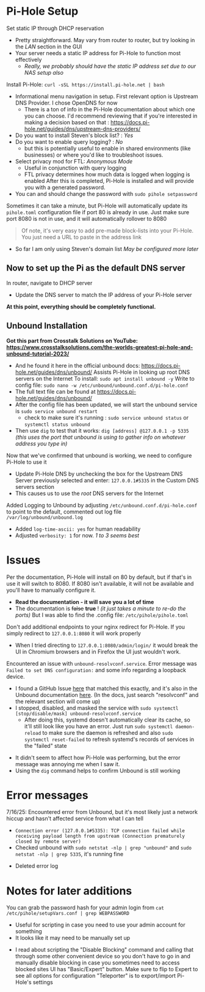# Pi-Hole Setup
Set static IP through DHCP reservation
- Pretty straightforward. May vary from router to router, but try looking in the *LAN* section in the GUI
- Your server needs a static IP address for Pi-Hole to function most effectively
	* *Really, we probably should have the static IP address set due to our NAS setup also*

Install Pi-Hole: `curl -sSL https://install.pi-hole.net | bash`
- Informational menu navigation in setup. First relevant option is Upstream DNS Provider. I chose OpenDNS for now
	* There is a ton of info in the Pi-Hole documentation about which one you can choose. I'd recommend reviewing that if you're interested in making a decision based on that : https://docs.pi-hole.net/guides/dns/upstream-dns-providers/
- Do you want to install Steven's block list? : *Yes*
- Do you want to enable query logging? : *No* 
	* but this is potentially useful to enable in shared environments (like businesses) or where you'd like to troubleshoot issues.
- Select privacy mod for FTL: *Anonymous Mode*
	* Useful in conjunction with query logging
	- FTL privacy determines how much data is logged when logging is enabled
After this is completed, Pi-Hole is installed and will provide you with a generated password.
- You can and should change the password with `sudo pihole setpassword`

Sometimes it can take a minute, but Pi-Hole will automatically update its `pihole.toml` configuration file if port 80 is already in use. Just make sure port 8080 is not in use, and it will automatically rollover to 8080

> Of note, it's very easy to add pre-made block-lists into your Pi-Hole. You just need a URL to paste in the address link
- So far I am only using Steven's domain list
*May be configured more later*


## Now to set up the Pi as the default DNS server
In router, navigate to DHCP server
- Update the DNS server to match the IP address of your Pi-Hole server

**At this point, everything should be completely functional.**

## Unbound Installation
**Got this part from Crosstalk Solutions on YouTube: https://www.crosstalksolutions.com/the-worlds-greatest-pi-hole-and-unbound-tutorial-2023/**
- And he found it here in the official unbound docs: https://docs.pi-hole.net/guides/dns/unbound/
Assists Pi-Hole in looking up root DNS servers on the Internet
To install: `sudo apt install unbound -y`
Write to config file: `sudo nano -w /etc/unbound/unbound.conf.d/pi-hole.conf`
- The full text file can be found at https://docs.pi-hole.net/guides/dns/unbound/
- After the config file has been updated, we will start the unbound service is `sudo service unbound restart`
	- check to make sure it's running : `sudo service unbound status` or `systemctl status unbound`
- Then use `dig` to test that it works: `dig [address] @127.0.0.1 -p 5335` *(this uses the port that unbound is using to gather info on whatever address you type in)*

Now that we've confirmed that unbound is working, we need to configure Pi-Hole to use it
- Update Pi-Hole DNS by unchecking the box for the Upstream DNS Server previously selected and enter: `127.0.0.1#5335` in the Custom DNS servers section
- This causes us to use the *root* DNS servers for the Internet

Added Logging to Unbound by adjusting `/etc/unbound.conf.d/pi-hole.conf` to point to the default, commented out log file `/var/log/unbound/unbound.log`
- Added `log-time-ascii: yes` for human readability
- Adjusted `verbosity: 1` for now. *1 to 3 seems best*

# Issues
Per the documentation, Pi-Hole will install on 80 by default, but if that's in use it will switch to 8080. If 8080 isn't available, it will not be available and you'll have to manually configure it.
- **Read the documentation - it will save you a lot of time**
- The documentation is ~~false~~ **true** ! *(it just takes a minute to re-do the ports)* But I was able to find the .config file: `/etc/pihole/pihole.toml`

Don't add additional endpoints to your nginx redirect for Pi-Hole. If you simply redirect to `127.0.0.1:8080` it will work properly
- When I tried directing to `127.0.0.1:8080/admin/login/` it would break the UI in Chromium browsers and in Firefox the UI just wouldn't work.

Encountered an issue with `unbound-resolvconf.service`. Error message was `Failed to set DNS configuration:` and some info regarding a loopback device. 
- I found a GitHub Issue [here](https://github.com/NLnetLabs/unbound/issues/1161) that matched this exactly, and it's also in the Unbound documentation [here](https://unbound.docs.nlnetlabs.nl/en/latest/use-cases/local-stub.html). (In the docs, just search "resolvconf" and the relevant section will come up)
- I stopped, disabled, and masked the service with `sudo systemctl [stop/disable/mask] unbound-resolvconf.service`
	- After doing this, systemd doesn't automatically clear its cache, so it'll still look like you have an error. Just run `sudo systemctl daemon-reload` to make sure the daemon is refreshed and also `sudo systemctl reset-failed` to refresh systemd's records of services in the "failed" state
* It didn't seem to affect how Pi-Hole was performing, but the error message was annoying me when I saw it.
* Using the `dig` command helps to confirm Unbound is still working

# Error messages
7/16/25: Encountered error from Unbound, but it's most likely just a network hiccup and hasn't affected service from what I can tell
- `Connection error (127.0.0.1#5335): TCP connection failed while receiving payload length from upstream (Connection prematurely closed by remote server)`
- Checked unbound with `sudo netstat -nlp | grep "unbound"` and `sudo netstat -nlp | grep 5335`, it's running fine
* Deleted error log

# Notes for later additions
You can grab the password hash for your admin login from `cat /etc/pihole/setupVars.conf | grep WEBPASSWORD`
- Useful for scripting in case you need to use your admin account for something 
- It looks like it may need to be manually set up
* I read about scripting the "Disable Blocking" command and calling that through some other convenient device so you don't have to go in and manually disable blocking in case you sometimes need to access blocked sites
UI has "Basic/Expert" button. Make sure to flip to Expert to see all options for configuration
"Teleporter" is to export/import Pi-Hole's settings

